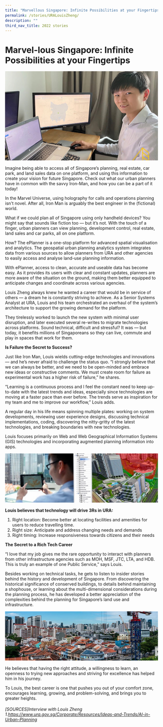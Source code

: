 ```yaml
---
title: "Marvellous Singapore: Infinite Possibilities at your Fingertips"
permalink: /stories/URALouisZheng/
description: ""
third_nav_title: 2022 stories
---
```

# Marvel-lous Singapore: Infinite Possibilities at your Fingertips      
![](/images/Stories/2022%20stories/Marvellous/marvellous%201.jpg)

Imagine being able to access all of Singapore’s planning, real estate, car park, and land sales data on one platform, and using this information to create your vision for future Singapore. Check out what our urban planners have in common with the savvy Iron-Man, and how you can be a part of it today!           

In the Marvel Universe, using holography for calls and operations planning isn't novel. After all, Iron Man is arguably the best engineer in the (fictional) world.  

What if we could plan all of Singapore using only handheld devices? You might say that sounds like fiction too — but it’s not. With the touch of  a finger, urban planners can view planning, development control, real estate, land sales and car parks, all on one platform. 

How? The ePlanner is a one-stop platform for advanced spatial visualisation and analytics. The geospatial urban planning analytics system integrates data from various sources to allow planners from URA and other agencies to easily access and analyse land-use planning information. 
     
With ePlanner, access to clean, accurate and useable data has become easy. As it provides its users with clear and constant updates, planners are more aware of the situation on the ground, making them better equipped to anticipate changes and coordinate across various agencies.
     
Louis Zheng always knew he wanted a career that would be in service of others — a dream he is constantly striving to achieve. As a Senior Systems Analyst at URA, Louis and his team orchestrated an overhaul of the system’s architecture to support the growing demand for the platform. 

They tirelessly worked to launch the new system with minimal user disruption, and later executed several re-writes to migrate technologies across platforms. Sound technical, difficult and stressful? It was — but today, it benefits millions of Singaporeans so they can live, commute and play in spaces that work for them.
 
**Is Failure the Secret to Success?**
     
Just like  Iron Man, Louis wields cutting-edge technologies and innovations — and he’s never afraid to challenge the status quo. “I strongly believe that we can always be better, and we need to be open-minded and embrace new ideas or constructive comments. We must create room for failure as experimental work has a higher risk of failure,” he shares.

“Learning is a continuous process and I feel the constant need to keep up-to-date with the latest trends and ideas, especially since technologies are moving at a faster pace than ever before. The trends serve as inspiration for my team and me to improve our workflow,” Louis adds.

A regular day in his life means spinning multiple plates: working on system developments, reviewing user experience designs, discussing technical implementations, coding, discovering the nitty-gritty of the latest technologies, and breaking boundaries with new technologies.                
     
Louis focuses primarily on Web and Web Geographical Information Systems (GIS) technologies and incorporating augmented planning information into apps.

![](/images/Stories/2022%20stories/Marvellous/marvellous%202.jpg)
     
		 
 **Louis believes that technology will drive 3Rs in URA:**
1.	Right location: Become better at locating facilities and amenities for users to reduce travelling time.
2.	Right size: Anticipate and address changing needs and demands
3.	Right timing: Increase responsiveness towards citizens and their needs     
     
**The Secret to a Rich Tech Career**

“I love that my job gives me the rare opportunity to interact with planners from other infrastructure agencies such as MOH, MSF, JTC, LTA, and HDB. This is truly an example of one Public      Service,” says Louis.

Besides working on technical tasks, he gets to listen to insider stories behind the history and development of Singapore. From discovering the historical significance of conserved buildings, to details behind maintaining a shophouse, or learning about the multi-dimensional considerations during the planning process, he has developed a better appreciation of the complexities behind the planning for Singapore’s land use and infrastructure. 

![](/images/Stories/2022%20stories/Marvellous/marvellous%203.jpg)

He believes that having the right attitude, a willingness to learn, an openness to trying new approaches and striving for excellence has helped him in his journey.

To Louis, the best career is one that pushes you out of your comfort zone, encourages learning, growing, and problem-solving, and brings you to greater heights.

###### [SOURCES]Interview with Louis Zheng 1.https://www.ura.gov.sg/Corporate/Resources/Ideas-and-Trends/AI-in-Urban-Planning